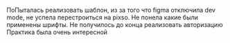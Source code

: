 ПоПыталась реализовать шаблон, из за того что figma отключила dev mode, не успела перестроиться на pixso. Не понела какие были применены шрифты.
Не получилось до конца реализовать авторизацию
Практика была очень интересной
